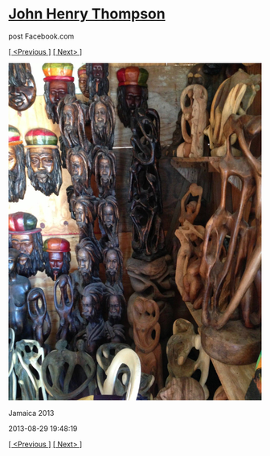 # [John Henry Thompson](../README.md)
post Facebook.com

[[ <Previous ]](2013-08-29-15.md) [[ Next> ]](2013-08-29-17.md)

[![](../media/2013-08-29/Jamaica-2027.jpg)](../README.md)

Jamaica 2013

2013-08-29 19:48:19

[[ <Previous ]](2013-08-29-15.md) [[ Next> ]](2013-08-29-17.md)